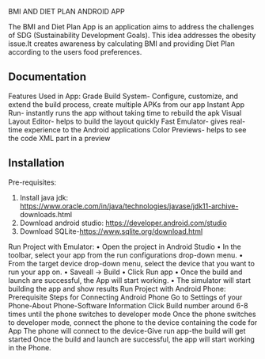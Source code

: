 
BMI AND DIET PLAN ANDROID APP

The BMI and Diet Plan App is an application aims to address the challenges of SDG (Sustainability Development Goals).
This idea addresses the obesity issue.It creates awareness by calculating BMI and providing Diet Plan according to the users food preferences.


## Documentation

Features Used in App:
Grade Build System- Configure, customize, and extend the build process, create multiple APKs from our app
Instant App Run- instantly runs the app without taking time to rebuild the apk
Visual Layout Editor- helps to build the layout quickly
Fast Emulator- gives real-time experience to the Android applications
Color Previews- helps to see the code XML part in a preview



## Installation

Pre-requisites:
1.	Install java jdk: https://www.oracle.com/in/java/technologies/javase/jdk11-archive- downloads.html
2.	Download android studio: https://developer.android.com/studio
3.	Download SQLite-https://www.sqlite.org/download.html

Run Project with Emulator:
•	Open the project in Android Studio
•	In the toolbar, select your app from the run configurations drop-down menu.
•	From the target device drop-down menu, select the device that you want to run your app on.
•	Saveall -> Build
•	Click Run app 
•	Once the build and launch are successful, the App will start working.
•	The simulator will start building the app and show results
Run Project with Android Phone:
Prerequisite Steps for Connecting Android Phone
Go to Settings of your Phone-About Phone-Software Information
Click Build number around 6-8 times until the phone switches to developer mode
Once the phone switches to developer mode, connect the phone to the device containing the code for App
The phone will connect to the device-Give run app-the build will get started
Once the build and launch are successful, the app will start working in the Phone.
